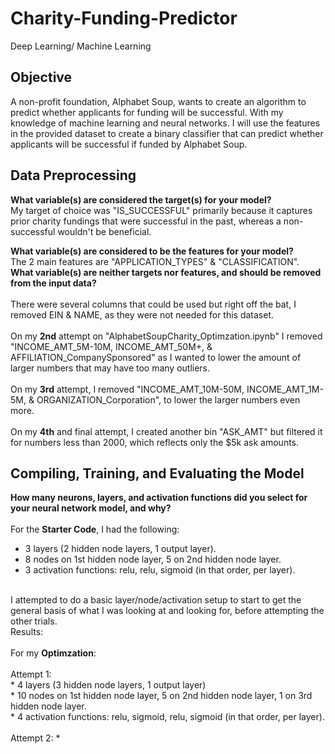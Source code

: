 # Charity-Funding-Predictor
Deep Learning/ Machine Learning

## Objective
A non-profit foundation, Alphabet Soup, wants to create an algorithm to predict whether applicants for funding will be successful. With my knowledge of machine learning and neural networks. I will use the features in the provided dataset to create a binary classifier that can predict whether applicants will be successful if funded by Alphabet Soup.

## Data Preprocessing

<b>What variable(s) are considered the target(s) for your model? </b> <br>
My target of choice was  "IS_SUCCESSFUL" primarily because it captures prior charity fundings that were successful in the past, whereas a non-successful wouldn't be beneficial. 

<b>What variable(s) are considered to be the features for your model? </b> <br>
The 2 main features are "APPLICATION_TYPES" & "CLASSIFICATION".
<br>
<b>What variable(s) are neither targets nor features, and should be removed from the input data?</b><br>
<br>
There were several columns that could be used but right off the bat, I removed EIN & NAME, as they were not needed for this dataset. <br> 
<br>
On my <b>2nd</b> attempt on "AlphabetSoupCharity_Optimzation.ipynb" I removed "INCOME_AMT_5M-10M, INCOME_AMT_50M+, & AFFILIATION_CompanySponsored" as I wanted to lower the amount of larger numbers that may have too many outliers. <br>
<br>
On my <b>3rd</b> attempt, I removed "INCOME_AMT_10M-50M, INCOME_AMT_1M-5M, & ORGANIZATION_Corporation", to lower the larger numbers even more. <br>
<br>
On my <b>4th</b> and final attempt, I created another bin "ASK_AMT" but filtered it for numbers less than 2000, which reflects only the $5k ask amounts. <br>

## Compiling, Training, and Evaluating the Model

<b>How many neurons, layers, and activation functions did you select for your neural network model, and why?</b><br>
<br>
For the <b>Starter Code</b>, I had the following: <br>
* 3 layers (2 hidden node layers, 1 output layer).<br>
* 8 nodes on 1st hidden node layer, 5 on 2nd hidden node layer.<br>
* 3 activation functions: relu, relu, sigmoid (in that order, per layer). <br>
<br>
I attempted to do a basic layer/node/activation setup to start to get the general basis of what I was looking at and looking for, before attempting the other trials. 
<br>
Results: <br>


<br>
For my <b>Optimzation</b>:
<br>
<br>
Attempt 1: <br>
* 4 layers (3 hidden node layers, 1 output layer)<br>
* 10 nodes on 1st hidden node layer, 5 on 2nd hidden node layer, 1 on 3rd hidden node layer.<br>
* 4 activation functions: relu, sigmoid, relu, sigmoid (in that order, per layer). <br>
<br>
Attempt 2:
* 




